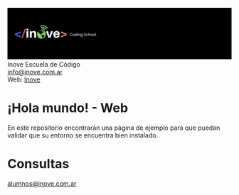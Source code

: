 ![Inove banner](inove.jpg)
Inove Escuela de Código\
info@inove.com.ar\
Web: [Inove](http://inove.com.ar)

# ¡Hola mundo! - Web
En este repositorio encontrarán una página de ejemplo para que puedan validar que su entorno se encuentra bien instalado.

# Consultas
alumnos@inove.com.ar
